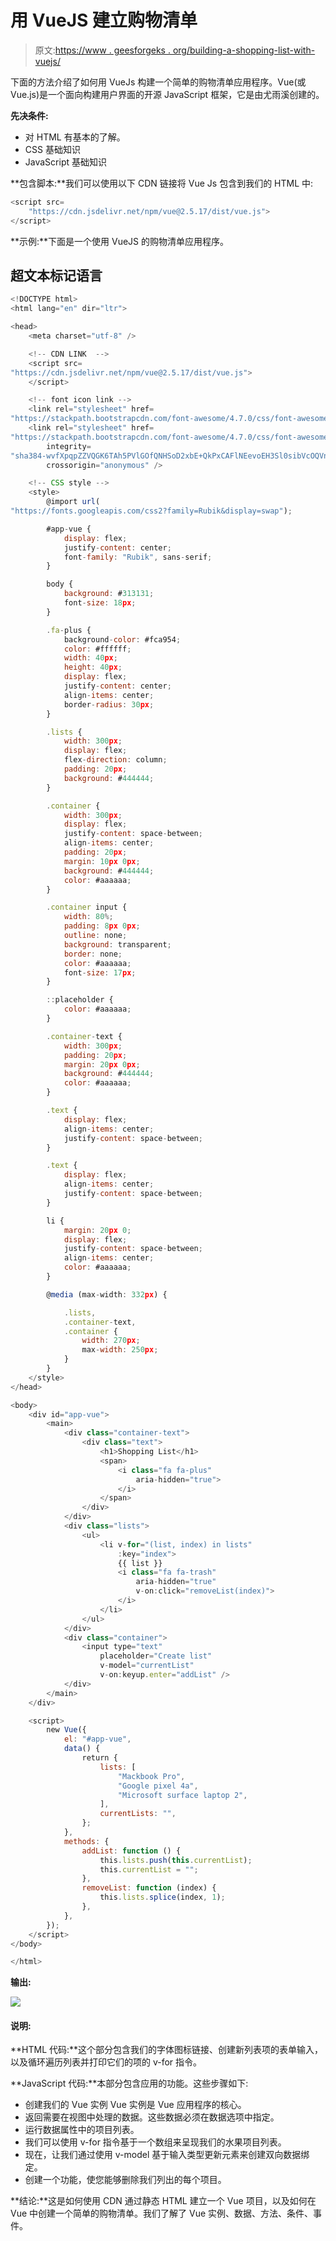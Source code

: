 # 用 VueJS 建立购物清单

> 原文:[https://www . geesforgeks . org/building-a-shopping-list-with-vuejs/](https://www.geeksforgeeks.org/building-a-shopping-list-with-vuejs/)

下面的方法介绍了如何用 VueJs 构建一个简单的购物清单应用程序。Vue(或 Vue.js)是一个面向构建用户界面的开源 JavaScript 框架，它是由尤雨溪创建的。

**先决条件:**

*   对 HTML 有基本的了解。
*   CSS 基础知识
*   JavaScript 基础知识

**包含脚本:**我们可以使用以下 CDN 链接将 Vue Js 包含到我们的 HTML 中:

```js
<script src=
    "https://cdn.jsdelivr.net/npm/vue@2.5.17/dist/vue.js">
</script>
```

**示例:**下面是一个使用 VueJS 的购物清单应用程序。

## 超文本标记语言

```js
<!DOCTYPE html>
<html lang="en" dir="ltr">

<head>
    <meta charset="utf-8" />

    <!-- CDN LINK  -->
    <script src=
"https://cdn.jsdelivr.net/npm/vue@2.5.17/dist/vue.js">
    </script>

    <!-- font icon link -->
    <link rel="stylesheet" href=
"https://stackpath.bootstrapcdn.com/font-awesome/4.7.0/css/font-awesome.min.css" />
    <link rel="stylesheet" href=
"https://stackpath.bootstrapcdn.com/font-awesome/4.7.0/css/font-awesome.min.css"
        integrity=
"sha384-wvfXpqpZZVQGK6TAh5PVlGOfQNHSoD2xbE+QkPxCAFlNEevoEH3Sl0sibVcOQVnN"
        crossorigin="anonymous" />

    <!-- CSS style -->
    <style>
        @import url(
"https://fonts.googleapis.com/css2?family=Rubik&display=swap");

        #app-vue {
            display: flex;
            justify-content: center;
            font-family: "Rubik", sans-serif;
        }

        body {
            background: #313131;
            font-size: 18px;
        }

        .fa-plus {
            background-color: #fca954;
            color: #ffffff;
            width: 40px;
            height: 40px;
            display: flex;
            justify-content: center;
            align-items: center;
            border-radius: 30px;
        }

        .lists {
            width: 300px;
            display: flex;
            flex-direction: column;
            padding: 20px;
            background: #444444;
        }

        .container {
            width: 300px;
            display: flex;
            justify-content: space-between;
            align-items: center;
            padding: 20px;
            margin: 10px 0px;
            background: #444444;
            color: #aaaaaa;
        }

        .container input {
            width: 80%;
            padding: 8px 0px;
            outline: none;
            background: transparent;
            border: none;
            color: #aaaaaa;
            font-size: 17px;
        }

        ::placeholder {
            color: #aaaaaa;
        }

        .container-text {
            width: 300px;
            padding: 20px;
            margin: 20px 0px;
            background: #444444;
            color: #aaaaaa;
        }

        .text {
            display: flex;
            align-items: center;
            justify-content: space-between;
        }

        .text {
            display: flex;
            align-items: center;
            justify-content: space-between;
        }

        li {
            margin: 20px 0;
            display: flex;
            justify-content: space-between;
            align-items: center;
            color: #aaaaaa;
        }

        @media (max-width: 332px) {

            .lists,
            .container-text,
            .container {
                width: 270px;
                max-width: 250px;
            }
        }
    </style>
</head>

<body>
    <div id="app-vue">
        <main>
            <div class="container-text">
                <div class="text">
                    <h1>Shopping List</h1>
                    <span>
                        <i class="fa fa-plus" 
                            aria-hidden="true">
                        </i>
                    </span>
                </div>
            </div>
            <div class="lists">
                <ul>
                    <li v-for="(list, index) in lists" 
                        :key="index">
                        {{ list }}
                        <i class="fa fa-trash" 
                            aria-hidden="true" 
                            v-on:click="removeList(index)">
                        </i>
                    </li>
                </ul>
            </div>
            <div class="container">
                <input type="text" 
                    placeholder="Create list" 
                    v-model="currentList" 
                    v-on:keyup.enter="addList" />
            </div>
        </main>
    </div>

    <script>
        new Vue({
            el: "#app-vue",
            data() {
                return {
                    lists: [
                        "Mackbook Pro",
                        "Google pixel 4a",
                        "Microsoft surface laptop 2",
                    ],
                    currentLists: "",
                };
            },
            methods: {
                addList: function () {
                    this.lists.push(this.currentList);
                    this.currentList = "";
                },
                removeList: function (index) {
                    this.lists.splice(index, 1);
                },
            },
        });
    </script>
</body>

</html>
```

**输出:**

![](img/5955e6587ab03e7929c00f267ddccbfc.png)

#### **说明:**

**HTML 代码:**这个部分包含我们的字体图标链接、创建新列表项的表单输入，以及循环遍历列表并打印它们的项的 v-for 指令。

**JavaScript 代码:**本部分包含应用的功能。这些步骤如下:

*   创建我们的 Vue 实例 Vue 实例是 Vue 应用程序的核心。
*   返回需要在视图中处理的数据。这些数据必须在数据选项中指定。
*   运行数据属性中的项目列表。
*   我们可以使用 v-for 指令基于一个数组来呈现我们的水果项目列表。
*   现在，让我们通过使用 v-model 基于输入类型更新元素来创建双向数据绑定。
*   创建一个功能，使您能够删除我们列出的每个项目。

**结论:**这是如何使用 CDN 通过静态 HTML 建立一个 Vue 项目，以及如何在 Vue 中创建一个简单的购物清单。我们了解了 Vue 实例、数据、方法、条件、事件。